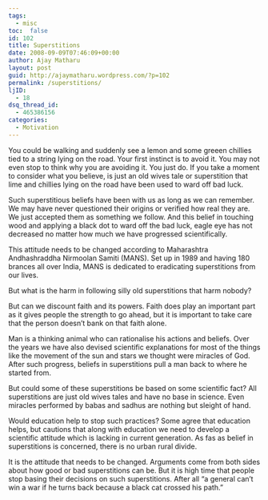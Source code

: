 ```yaml
---
tags: 
  - misc
toc:  false
id: 102
title: Superstitions
date: 2008-09-09T07:46:09+00:00
author: Ajay Matharu
layout: post
guid: http://ajaymatharu.wordpress.com/?p=102
permalink: /superstitions/
ljID:
  - 18
dsq_thread_id:
  - 465386156
categories:
  - Motivation
---
```

You could be walking and suddenly see a lemon and some greeen chillies tied to a string lying on the road. Your first instinct is to avoid it. You may not even stop to think why you are avoiding it. You just do. If you take a moment to consider what you believe, is just an old wives tale or superstition that lime and chillies lying on the road have been used to ward off bad luck.

Such superstitious beliefs have been with us as long as we can remember. We may have never questioned their origins or verified how real they are. We just accepted them as something we follow. And this belief in touching wood and applying a black dot to ward off the bad luck, eagle eye has not decreased no matter how much we have progressed scientifically.

This attitude needs to be changed according to Maharashtra Andhashraddha Nirmoolan Samiti (MANS). Set up in 1989 and having 180 brances all over India, MANS is dedicated to eradicating superstitions from our lives.

But what is the harm in following silly old superstitions that harm nobody?

But can we discount faith and its powers. Faith does play an important part as it gives people the strength to go ahead, but it is important to take care that the person doesn&#8217;t bank on that faith alone.

Man is a thinking animal who can rationalise his actions and beliefs. Over the years we have also devised scientific explanations for most of the things like the movement of the sun and stars we thought were miracles of God. After such progress, beliefs in superstitions pull a man back to where he started from.

But could some of these superstitions be based on some scientific fact? All superstitions are just old wives tales and have no base in science. Even miracles performed by babas and sadhus are nothing but sleight of hand.

Would education help to stop such practices? Some agree that education helps, but cautions that along with education we need to develop a scientific attitude which is lacking in current generation. As fas as belief in superstitions is concerned, there is no urban rural divide.

It is the attitude that needs to be changed. Arguments come from both sides about how good or bad superstitions can be. But it is high time that people stop basing their decisions on such superstitions. After all &#8220;a general can&#8217;t win a war if he turns back because a black cat crossed his path.&#8221;
